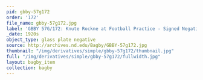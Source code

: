 ```yaml
---
pid: gbby-57g172
order: '172'
file_name: gbby-57g172.jpg
label: 'GBBY 57G/172: Knute Rockne at Football Practice - Signed Negative - c1920s'
_date: 1920s
object_type: glass plate negative
source: http://archives.nd.edu/Bagby/GBBY-57g172.jpg
thumbnail: "/img/derivatives/simple/gbby-57g172/thumbnail.jpg"
full: "/img/derivatives/simple/gbby-57g172/fullwidth.jpg"
layout: bagby_item
collection: bagby
---
```

